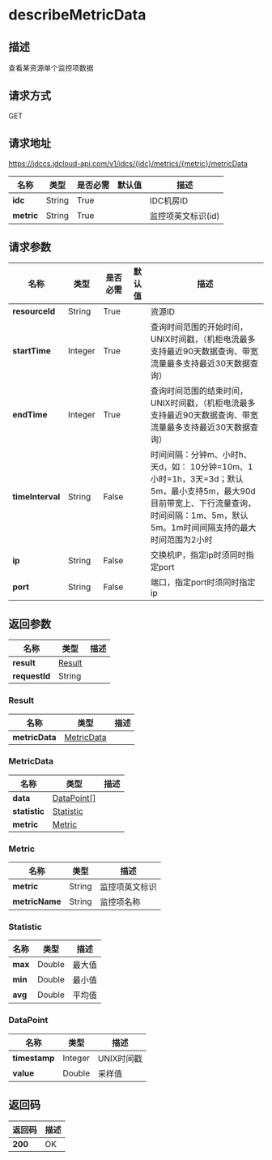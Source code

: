 # describeMetricData


## 描述
查看某资源单个监控项数据

## 请求方式
GET

## 请求地址
https://jdccs.jdcloud-api.com/v1/idcs/{idc}/metrics/{metric}/metricData

|名称|类型|是否必需|默认值|描述|
|---|---|---|---|---|
|**idc**|String|True| |IDC机房ID|
|**metric**|String|True| |监控项英文标识(id)|

## 请求参数
|名称|类型|是否必需|默认值|描述|
|---|---|---|---|---|
|**resourceId**|String|True| |资源ID|
|**startTime**|Integer|True| |查询时间范围的开始时间， UNIX时间戳，（机柜电流最多支持最近90天数据查询、带宽流量最多支持最近30天数据查询）|
|**endTime**|Integer|True| |查询时间范围的结束时间， UNIX时间戳，（机柜电流最多支持最近90天数据查询、带宽流量最多支持最近30天数据查询）|
|**timeInterval**|String|False| |时间间隔：分钟m、小时h、天d，如： 10分钟=10m、1小时=1h，3天=3d；默认5m，最小支持5m，最大90d 目前带宽上、下行流量查询，时间间隔：1m、5m，默认5m。1m时间间隔支持的最大时间范围为2小时|
|**ip**|String|False| |交换机IP，指定ip时须同时指定port|
|**port**|String|False| |端口，指定port时须同时指定ip|


## 返回参数
|名称|类型|描述|
|---|---|---|
|**result**|[Result](#result)| |
|**requestId**|String| |

### <div id="Result">Result</div>
|名称|类型|描述|
|---|---|---|
|**metricData**|[MetricData](#metricdata)| |
### <div id="MetricData">MetricData</div>
|名称|类型|描述|
|---|---|---|
|**data**|[DataPoint[]](#datapoint)| |
|**statistic**|[Statistic](#statistic)| |
|**metric**|[Metric](#metric)| |
### <div id="Metric">Metric</div>
|名称|类型|描述|
|---|---|---|
|**metric**|String|监控项英文标识|
|**metricName**|String|监控项名称|
### <div id="Statistic">Statistic</div>
|名称|类型|描述|
|---|---|---|
|**max**|Double|最大值|
|**min**|Double|最小值|
|**avg**|Double|平均值|
### <div id="DataPoint">DataPoint</div>
|名称|类型|描述|
|---|---|---|
|**timestamp**|Integer|UNIX时间戳|
|**value**|Double|采样值|

## 返回码
|返回码|描述|
|---|---|
|**200**|OK|
